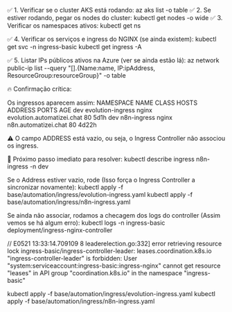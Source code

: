 ✅ 1. Verificar se o cluster AKS está rodando:
az aks list -o table
✅ 2. Se estiver rodando, pegar os nodes do cluster:
kubectl get nodes -o wide
✅ 3. Verificar os namespaces ativos:
kubectl get ns

✅ 4. Verificar os serviços e ingress do NGINX (se ainda existem):
kubectl get svc -n ingress-basic
kubectl get ingress -A

✅ 5. Listar IPs públicos ativos na Azure (ver se ainda estão lá):
az network public-ip list --query "[].{Name:name, IP:ipAddress, ResourceGroup:resourceGroup}" -o table

🔥 Confirmação crítica:

Os ingressos aparecem assim:
NAMESPACE   NAME                CLASS   HOSTS                        ADDRESS   PORTS   AGE
dev         evolution-ingress   nginx   evolution.automatizei.chat             80      5d1h
dev         n8n-ingress         nginx   n8n.automatizei.chat                   80      4d22h

⚠️ O campo ADDRESS está vazio, ou seja, o Ingress Controller não associou os ingress.

🚀 Próximo passo imediato para resolver:
kubectl describe ingress n8n-ingress -n dev

Se o Address estiver vazio, rode (Isso força o Ingress Controller a sincronizar novamente):
kubectl apply -f base/automation/ingress/evolution-ingress.yaml
kubectl apply -f base/automation/ingress/n8n-ingress.yaml

Se ainda não associar, rodamos a checagem dos logs do controller (Assim vemos se há algum erro):
kubectl logs -n ingress-basic deployment/ingress-nginx-controller

// E0521 13:33:14.709109       8 leaderelection.go:332] error retrieving resource lock ingress-basic/ingress-controller-leader: leases.coordination.k8s.io "ingress-controller-leader" is forbidden: User "system:serviceaccount:ingress-basic:ingress-nginx" cannot get resource "leases" in API group "coordination.k8s.io" in the namespace "ingress-basic"




kubectl apply -f base/automation/ingress/evolution-ingress.yaml
kubectl apply -f base/automation/ingress/n8n-ingress.yaml